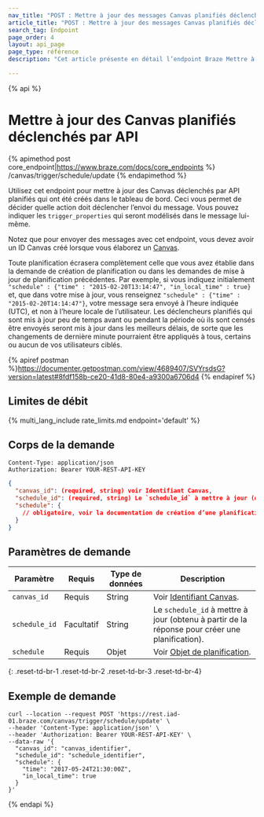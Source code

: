 ```yaml
---
nav_title: "POST : Mettre à jour des messages Canvas planifiés déclenchés par API"
article_title: "POST : Mettre à jour des messages Canvas planifiés déclenchés par API"
search_tag: Endpoint
page_order: 4
layout: api_page
page_type: référence
description: "Cet article présente en détail l’endpoint Braze Mettre à jour des Canvas planifiés déclenchés par API."

---
```

{% api %}
# Mettre à jour des Canvas planifiés déclenchés par API
{% apimethod post core_endpoint|https://www.braze.com/docs/core_endpoints %} 
/canvas/trigger/schedule/update
{% endapimethod %}

Utilisez cet endpoint pour mettre à jour des Canvas déclenchés par API planifiés qui ont été créés dans le tableau de bord. Ceci vous permet de décider quelle action doit déclencher l’envoi du message. Vous pouvez indiquer les `trigger_properties` qui seront modélisés dans le message lui-même.

Notez que pour envoyer des messages avec cet endpoint, vous devez avoir un ID Canvas créé lorsque vous élaborez un [Canvas]({{site.baseurl}}/api/identifier_types/#canvas-api-identifier).

Toute planification écrasera complètement celle que vous avez établie dans la demande de création de planification ou dans les demandes de mise à jour de planification précédentes. Par exemple, si vous indiquez initialement `"schedule" : {"time" : "2015-02-20T13:14:47", "in_local_time" : true}` et, que dans votre mise à jour, vous renseignez `"schedule" : {"time" : "2015-02-20T14:14:47"}`, votre message sera envoyé à l’heure indiquée (UTC), et non à l’heure locale de l’utilisateur. Les déclencheurs planifiés qui sont mis à jour peu de temps avant ou pendant la période où ils sont censés être envoyés seront mis à jour dans les meilleurs délais, de sorte que les changements de dernière minute pourraient être appliqués à tous, certains ou aucun de vos utilisateurs ciblés.

{% apiref postman %}https://documenter.getpostman.com/view/4689407/SVYrsdsG?version=latest#8fdf158b-ce20-41d8-80e4-a9300a6706d4 {% endapiref %}

## Limites de débit

{% multi_lang_include rate_limits.md endpoint='default' %}

## Corps de la demande

```
Content-Type: application/json
Authorization: Bearer YOUR-REST-API-KEY
```

```json
{
  "canvas_id": (required, string) voir Identifiant Canvas,
  "schedule_id": (required, string) Le `schedule_id` à mettre à jour (obtenu à partir de la réponse pour créer une planification).,
  "schedule": {
    // obligatoire, voir la documentation de création d’une planification
  }
}
```

## Paramètres de demande

| Paramètre | Requis | Type de données | Description |
| --------- | ---------| --------- | ----------- |
|`canvas_id`|Requis|String| Voir [Identifiant Canvas]({{site.baseurl}}/api/identifier_types/). |
| `schedule_id` | Facultatif | String | Le `schedule_id` à mettre à jour (obtenu à partir de la réponse pour créer une planification). |
|`schedule` | Requis | Objet | Voir [Objet de planification]({{site.baseurl}}/api/objects_filters/schedule_object/). |
{: .reset-td-br-1 .reset-td-br-2 .reset-td-br-3  .reset-td-br-4}

## Exemple de demande
```
curl --location --request POST 'https://rest.iad-01.braze.com/canvas/trigger/schedule/update' \
--header 'Content-Type: application/json' \
--header 'Authorization: Bearer YOUR-REST-API-KEY' \
--data-raw '{
  "canvas_id": "canvas_identifier",
  "schedule_id": "schedule_identifier",
  "schedule": {
    "time": "2017-05-24T21:30:00Z",
    "in_local_time": true
  }
}'
```

{% endapi %}
